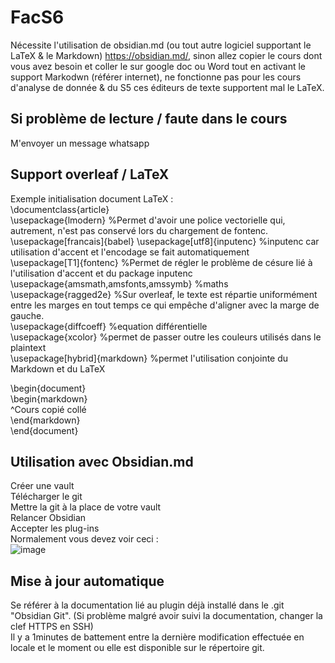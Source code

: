 # FacS6
Nécessite l'utilisation de obsidian.md (ou tout autre logiciel supportant le LaTeX & le Markdown) https://obsidian.md/, sinon allez copier le cours dont vous avez besoin et coller le sur google doc ou Word tout en activant le support Markodwn (référer internet), ne fonctionne pas pour les cours d'analyse de donnée & du S5 ces éditeurs de texte supportent mal le LaTeX.

## Si problème de lecture / faute dans le cours
M'envoyer un message whatsapp

## Support overleaf / LaTeX   
Exemple initialisation document LaTeX :  
\documentclass{article}  
\usepackage{lmodern} %Permet d'avoir une police vectorielle qui, autrement, n'est pas conservé lors du chargement de fontenc.  
\usepackage[francais]{babel} 
\usepackage[utf8]{inputenc} %inputenc car utilisation d'accent et l'encodage se fait automatiquement    
\usepackage[T1]{fontenc} %Permet de régler le problème de césure lié à l'utilisation d'accent et du package inputenc  
\usepackage{amsmath,amsfonts,amssymb} %maths  
\usepackage{ragged2e} %Sur overleaf, le texte est répartie uniformément entre les marges en tout temps ce qui empêche d'aligner avec la marge de gauche.   
\usepackage{diffcoeff}  %equation différentielle  
\usepackage{xcolor} %permet de passer outre les couleurs utilisés dans le plaintext  
\usepackage[hybrid]{markdown} %permet l'utilisation conjointe du Markdown et du LaTeX  
  
\begin{document}  
\begin{markdown}  
^Cours copié collé  
\end{markdown}  
\end{document}  
 
## Utilisation avec Obsidian.md  
Créer une vault   
Télécharger le git   
Mettre la git à la place de votre vault  
Relancer Obsidian  
Accepter les plug-ins  
Normalement vous devez voir ceci :   
![image](https://user-images.githubusercontent.com/115942285/218880631-6af1a44e-3e93-4492-8984-b8280f8873f9.png)


## Mise à jour automatique
Se référer à la documentation lié au plugin déjà installé dans le .git "Obsidian Git".
(Si problème malgré avoir suivi la documentation, changer la clef HTTPS en SSH)  
Il y a 1minutes de battement entre la dernière modification effectuée en locale et le moment ou elle est disponible sur le répertoire git.


